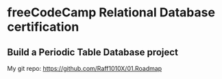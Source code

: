 # freeCodeCamp Relational Database certification

## Build a Periodic Table Database project

My git repo: https://github.com/Raff1010X/01.Roadmap